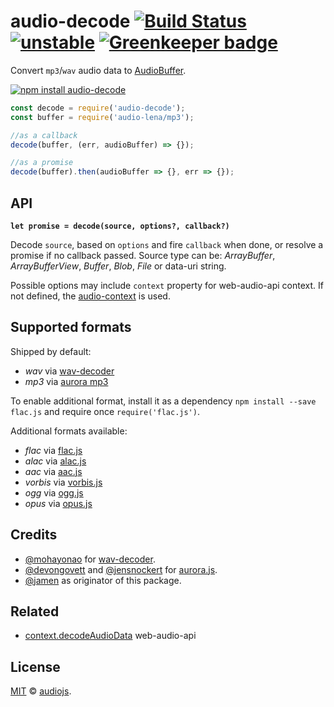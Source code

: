 # audio-decode [![Build Status](https://travis-ci.org/audiojs/audio-decode.svg?branch=master)](https://travis-ci.org/audiojs/audio-decode) [![unstable](https://img.shields.io/badge/stability-unstable-green.svg)](http://github.com/badges/stability-badges) [![Greenkeeper badge](https://badges.greenkeeper.io/audiojs/audio-decode.svg)](https://greenkeeper.io/)

Convert `mp3`/`wav` audio data to [AudioBuffer](https://github.com/audiojs/audio-buffer).

[![npm install audio-decode](https://nodei.co/npm/audio-decode.png?mini=true)](https://npmjs.org/package/audio-decode/)

```js
const decode = require('audio-decode');
const buffer = require('audio-lena/mp3');

//as a callback
decode(buffer, (err, audioBuffer) => {});

//as a promise
decode(buffer).then(audioBuffer => {}, err => {});
```

## API

**`let promise = decode(source, options?, callback?)`**

Decode `source`, based on `options` and fire `callback` when done, or resolve a promise if no callback passed. Source type can be: _ArrayBuffer_, _ArrayBufferView_, _Buffer_, _Blob_, _File_ or data-uri string.

Possible options may include `context` property for web-audio-api context. If not defined, the [audio-context](https://npmjs.org/package/audio-context) is used.

## Supported formats

Shipped by default:

* _wav_ via [wav-decoder](https://github.com/mohayonao/wav-decoder)
* _mp3_ via [aurora mp3](https://github.com/audiocogs/mp3.js)

To enable additional format, install it as a dependency `npm install --save flac.js` and require once `require('flac.js')`.

Additional formats available:

* _flac_ via [flac.js](https://github.com/audiocogs/flac.js)
* _alac_ via [alac.js](https://github.com/audiocogs/alac.js)
* _aac_ via [aac.js](https://github.com/audiocogs/aac.js)
* _vorbis_ via [vorbis.js](https://github.com/audiocogs/vorbis.js)
* _ogg_ via [ogg.js](https://github.com/audiocogs/ogg.js)
* _opus_ via [opus.js](https://github.com/audiocogs/opus.js)


## Credits

* [@mohayonao](https://github.com/mohayonao/) for [wav-decoder](https://github.com/mohayonao/wav-decoder).
* [@devongovett](https://github.com/devongovett) and [@jensnockert](https://github.com/jensnockert) for [aurora.js](https://github.com/audiocogs/aurora.js).
* [@jamen](https://github.com/jamen) as originator of this package.

## Related

* [context.decodeAudioData](https://developer.mozilla.org/en-US/docs/Web/API/AudioContext/decodeAudioData) web-audio-api

## License

[MIT](LICENSE) &copy; <a href="https://github.com/audiojs">audiojs</a>.
